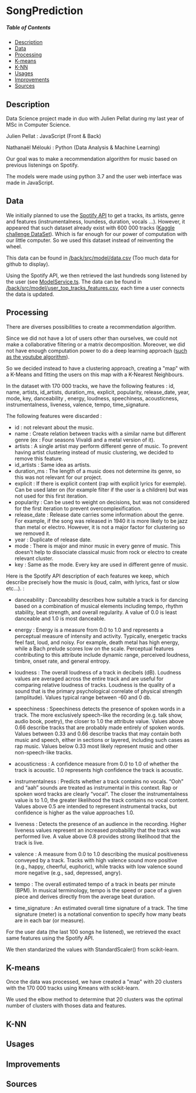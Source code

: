 # SongPrediction

##### Table of Contents

- [Description](#description)
- [Data](#data)
- [Processing](#processing)
- [K-means](#kmeans)
- [K-NN](#knn)
- [Usages](#usages)
- [Improvements](#improvements)
- [Sources](#sources)


<a name="description"/>

## Description

Data Science project made in duo with Julien Pellat during my last year of MSc in Computer Science.

Julien Pellat : JavaScript (Front & Back)

Nathanaël Mélouki : Python (Data Analysis & Machine Learning)


Our goal was to make a recommendation algorithm for music based on previous listenings on Spotify.

The models were made using python 3.7 and the user web interface was made in JavaScript.

<a name="data"/>

## Data

We initially planned to use the [Spotify API](https://developer.spotify.com/documentation/web-api/reference/#endpoint-get-audio-features) to get a tracks, its artists, genre and features (instrumentalness, loundess, duration, vocals ...).
However, it appeared that such dataset already exist with 600 000 tracks ([Kaggle challenge DataSet](https://www.kaggle.com/yamaerenay/spotify-dataset-19212020-160k-tracks?select=tracks.csv)). Which is far enough for our power of computation with our little computer. So we used this dataset instead of reinventing the wheel.

This data can be found in [/back/src/model/data.csv](https://github.com/Verrock/SongPrediction/blob/master/back/src/model/data.csv) (Too much data for github to display).

Using the Spotify API, we then retrieved the last hundreds song listened by the user (see [ModelService.ts](https://github.com/Verrock/SongPrediction/blob/master/back/src/model/ModelService.ts). The data can be found in [/back/src/model/user_top_tracks_features.csv](https://github.com/Verrock/SongPrediction/blob/master/back/src/model/user_top_tracks_features.csv), each time a user connects the data is updated.

<a name="processing"/>

## Processing

There are diverses possibilities to create a recommendation algorithm.

Since we did not have a lot of users other than ourselves, we could not make a collaborative filtering or a matrix decomposition. 
Moreover, we did not have enough computation power to do a deep learning approach ([such as the youtube algorithm](https://dl.acm.org/doi/abs/10.1145/2959100.2959190)).

So we decided instead to have a clustering approach, creating a "map" with a K-Means and fitting the users on this map with a K-Nearest Neighbours.

In the dataset with 170 000 tracks, we have the following features : id, name, artists, id_artists, duration_ms, explicit, popularity, release_date, year, mode, key, danceability , energy, loudness, speechiness, acousticness, instrumentalness, liveness, valence, tempo, time_signature.

The following features were discarded : 

- id : not relevant about the music. 
- name : Create relation between tracks with a similar name but different genre (ex : Four seasons Vivaldi and a metal version of it).
- artists : A single artist may perform different genre of music. To prevent having artist clustering instead of music clustering, we decided to remove this feature.
- id_artists : Same idea as artists.
- duration_ms : The length of a music does not determine its genre, so this was not relevant for our project.
- explicit : If there is explicit content (rap with explicit lyrics for exemple). Can be used later on (for example filter if the user is a children) but was not used for this first iteration.
- popularity : Can be used to weight on decisions, but was not considered for the first iteration to prevent overcomplexification.
- release_date : Release date carries some information about the genre. For example, if the song was released in 1940 it is more likely to be jazz than metal or electro. However, it is not a major factor for clustering so we removed it.
- year : Duplicate of release date.
- mode : There is major and minor music in every genre of music. This doesn't help to dissociate classical music from rock or electro to create relevant cluster. 
- key : Same as the mode. Every key are used in different genre of music.


Here is the Spotify API description of each features we keep, which describe precisely how the music is (loud, calm, with lyrics, fast or slow etc...).  :

- danceability : Danceability describes how suitable a track is for dancing based on a combination of musical elements including tempo, rhythm stability, beat strength, and overall regularity. A value of 0.0 is least danceable and 1.0 is most danceable.

- energy : Energy is a measure from 0.0 to 1.0 and represents a perceptual measure of intensity and activity. Typically, energetic tracks feel fast, loud, and noisy. For example, death metal has high energy, while a Bach prelude scores low on the scale. Perceptual features contributing to this attribute include dynamic range, perceived loudness, timbre, onset rate, and general entropy.

- loudness : The overall loudness of a track in decibels (dB). Loudness values are averaged across the entire track and are useful for comparing relative loudness of tracks. Loudness is the quality of a sound that is the primary psychological correlate of physical strength (amplitude). Values typical range between -60 and 0 db.

- speechiness : Speechiness detects the presence of spoken words in a track. The more exclusively speech-like the recording (e.g. talk show, audio book, poetry), the closer to 1.0 the attribute value. Values above 0.66 describe tracks that are probably made entirely of spoken words. Values between 0.33 and 0.66 describe tracks that may contain both music and speech, either in sections or layered, including such cases as rap music. Values below 0.33 most likely represent music and other non-speech-like tracks.

- acousticness : A confidence measure from 0.0 to 1.0 of whether the track is acoustic. 1.0 represents high confidence the track is acoustic.

- instrumentalness : Predicts whether a track contains no vocals. “Ooh” and “aah” sounds are treated as instrumental in this context. Rap or spoken word tracks are clearly “vocal”. The closer the instrumentalness value is to 1.0, the greater likelihood the track contains no vocal content. Values above 0.5 are intended to represent instrumental tracks, but confidence is higher as the value approaches 1.0.

- liveness : Detects the presence of an audience in the recording. Higher liveness values represent an increased probability that the track was performed live. A value above 0.8 provides strong likelihood that the track is live.

- valence : A measure from 0.0 to 1.0 describing the musical positiveness conveyed by a track. Tracks with high valence sound more positive (e.g., happy, cheerful, euphoric), while tracks with low valence sound more negative (e.g., sad, depressed, angry).

- tempo : The overall estimated tempo of a track in beats per minute (BPM). In musical terminology, tempo is the speed or pace of a given piece and derives directly from the average beat duration.

- time_signature : An estimated overall time signature of a track. The time signature (meter) is a notational convention to specify how many beats are in each bar (or measure).


For the user data (the last 100 songs he listened), we retrieved the exact same features using the Spotify API.

We then standarized the values with StandardScaler() from scikit-learn.

<a name="kmeans"/>

## K-means

Once the data was processed, we have created a "map" with 20 clusters with the 170 000 tracks using Kmeans with scikit-learn.

We used the elbow method to determine that 20 clusters was the optimal number of clusters with thoses data and features.


<a name="knn"/>

## K-NN


<a name="usages"/>

## Usages


<a name="improvements"/>

## Improvements


<a name="sources"/>

## Sources
